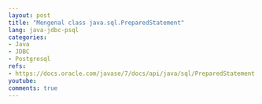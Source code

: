 ```yaml
---
layout: post
title: "Mengenal class java.sql.PreparedStatement"
lang: java-jdbc-psql
categories:
- Java
- JDBC
- Postgresql  
refs: 
- https://docs.oracle.com/javase/7/docs/api/java/sql/PreparedStatement.html
youtube: 
comments: true
---
```


